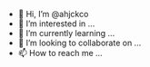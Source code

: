 - 👋 Hi, I’m @ahjckco
- 👀 I’m interested in ...
- 🌱 I’m currently learning ...
- 💞️ I’m looking to collaborate on ...
- 📫 How to reach me ...

<!---
ahjckco/ahjckco is a ✨ special ✨ repository because its `README.md` (this file) appears on your GitHub profile.
You can click the Preview link to take a look at your changes.
--->
